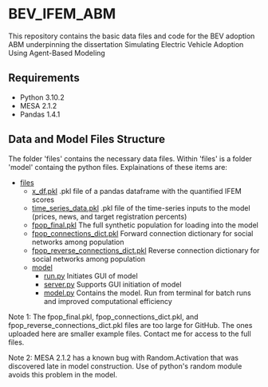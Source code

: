# BEV_IFEM_ABM
This repository contains the basic data files and code for the BEV adoption ABM underpinning the dissertation Simulating Electric Vehicle Adoption Using Agent-Based Modeling

## Requirements

- Python 3.10.2
- MESA 2.1.2
- Pandas 1.4.1

## Data and Model Files Structure
The folder 'files' contains the necessary data files. Within 'files' is a folder 'model' containg the python files. Explainations of these items are:

 * [files](./files)
   * [x_df.pkl](./files/x_df.pkl) .pkl file of a pandas dataframe with the quantified IFEM scores
   * [time_series_data.pkl](./files/time_series_data.pkl) .pkl file of the time-series inputs to the model (prices, news, and target registration percents)
   * [fpop_final.pkl](./files/fpop_final.pkl) The full synthetic population for loading into the model
   * [fpop_connections_dict.pkl](./files/fpop_connections_dict.pkl) Forward connection dictionary for social networks among population
   * [fpop_reverse_connections_dict.pkl](./files/fpop_reverse_connections_dict.pkl) Reverse connection dictionary for social networks among population
   * [model](./files/model)
     * [run.py](./files/model/run.py) Initiates GUI of model
     * [server.py](./files/model/server.py) Supports GUI initiation of model
     * [model.py](./files/model/model.py) Contains the model. Run from terminal for batch runs and improved computational efficiency
    
Note 1: The fpop_final.pkl, fpop_connections_dict.pkl, and fpop_reverse_connections_dict.pkl files are too large for GitHub. The ones uploaded here are smaller example files. Contact me for access to the full files.

Note 2: MESA 2.1.2 has a known bug with Random.Activation that was discovered late in model construction. Use of python's random module avoids this problem in the model.

